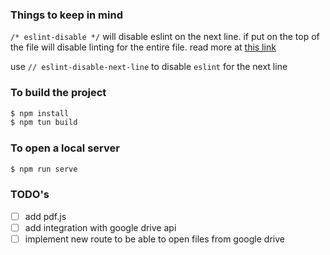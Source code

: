 ### Things to keep in mind

`/* eslint-disable */` will disable eslint on the next line. if put on the top of the file will disable linting for the entire file. read more at [this link](https://eslint.org/docs/user-guide/configuring#disabling-rules-with-inline-comments)

use `// eslint-disable-next-line` to disable `eslint` for the next line

### To build the project

```sh
$ npm install
$ npm tun build
```

### To open a local server

```sh
$ npm run serve
```

### TODO's

- [ ] add pdf.js
- [ ] add integration with google drive api
- [ ] implement new route to be able to open files from google drive
